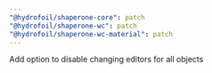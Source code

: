 ```yaml
---
"@hydrofoil/shaperone-core": patch
"@hydrofoil/shaperone-wc": patch
"@hydrofoil/shaperone-wc-material": patch
---
```


Add option to disable changing editors for all objects
